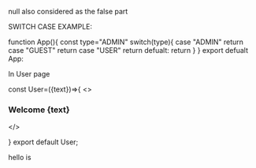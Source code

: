 null also considered as the false part 
<User isAdmin={null}/>   

SWITCH CASE EXAMPLE:

function App(){
    const type="ADMIN"
    switch(type){
        case "ADMIN"
        return <User text="ADMIN"/>
        case "GUEST"
        return <User text="Guest"/>
        case "USER"
        return <User text="User">
        defualt:
        return <User/>
    }
}
export defualt App:

In User page

const User=({text})=>{
    <>
    <h3>Welcome {text}</h3>
    </>

}
export default User;

hello is
